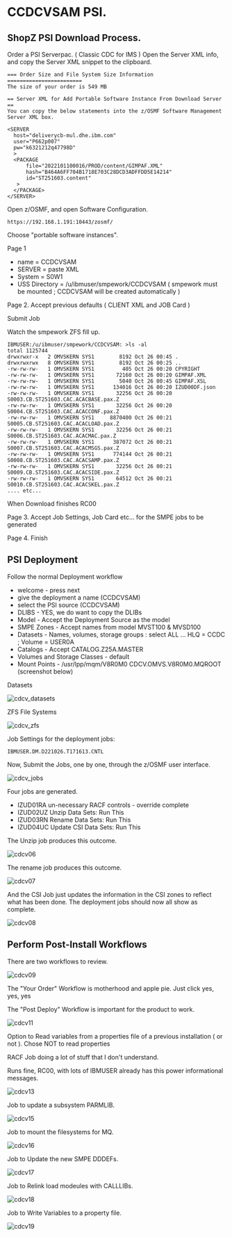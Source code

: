 # CCDCVSAM PSI.


## ShopZ PSI Download Process.

Order a PSI Serverpac. ( Classic CDC for IMS )
Open the Server XML info, and copy the Server XML snippet to the clipboard.

```
=== Order Size and File System Size Information ========================
The size of your order is 549 MB                                        
                                                                        
== Server XML for Add Portable Software Instance From Download Server ==
You can copy the below statements into the z/OSMF Software Management   
Server XML box.                                                         
                                                                        
<SERVER                                                                 
  host="deliverycb-mul.dhe.ibm.com"                                     
  user="P662p007"                                                       
  pw="k6321212q47798D"                                                  
  >                                                                     
  <PACKAGE                                                              
      file="2022101100016/PROD/content/GIMPAF.XML"                      
      hash="B464A6FF704B1718E703C28DCD3ADFFDD5E14214"                   
      id="ST251603.content"                                             
   >                                                                    
  </PACKAGE>                                                            
</SERVER>          
```

Open z/OSMF, and open Software Configuration.

```
https://192.168.1.191:10443/zosmf/ 
```

Choose "portable software instances".

Page 1
* name = CCDCVSAM 
* SERVER = paste XML
* System = S0W1
* USS Directory = /u/ibmuser/smpework/CCDCVSAM ( smpework must be mounted ; CCDCVSAM will be created automatically )

Page 2. Accept previous defaults ( CLIENT XML and JOB Card ) 

Submit Job

Watch the smpework ZFS fill up.


```
IBMUSER:/u/ibmuser/smpework/CCDCVSAM: >ls -al
total 1125744
drwxrwxr-x   2 OMVSKERN SYS1        8192 Oct 26 00:45 .
drwxrwxrwx   8 OMVSKERN SYS1        8192 Oct 26 00:25 ..
-rw-rw-rw-   1 OMVSKERN SYS1         405 Oct 26 00:20 CPYRIGHT
-rw-rw-rw-   1 OMVSKERN SYS1       72160 Oct 26 00:20 GIMPAF.XML
-rw-rw-rw-   1 OMVSKERN SYS1        5040 Oct 26 00:45 GIMPAF.XSL
-rw-rw-rw-   1 OMVSKERN SYS1      134016 Oct 26 00:20 IZUD00DF.json
-rw-rw-rw-   1 OMVSKERN SYS1       32256 Oct 26 00:20 S0003.CB.ST251603.CAC.ACACBASE.pax.Z
-rw-rw-rw-   1 OMVSKERN SYS1       32256 Oct 26 00:20 S0004.CB.ST251603.CAC.ACACCONF.pax.Z
-rw-rw-rw-   1 OMVSKERN SYS1     8870400 Oct 26 00:21 S0005.CB.ST251603.CAC.ACACLOAD.pax.Z
-rw-rw-rw-   1 OMVSKERN SYS1       32256 Oct 26 00:21 S0006.CB.ST251603.CAC.ACACMAC.pax.Z
-rw-rw-rw-   1 OMVSKERN SYS1      387072 Oct 26 00:21 S0007.CB.ST251603.CAC.ACACMSGS.pax.Z
-rw-rw-rw-   1 OMVSKERN SYS1      774144 Oct 26 00:21 S0008.CB.ST251603.CAC.ACACSAMP.pax.Z
-rw-rw-rw-   1 OMVSKERN SYS1       32256 Oct 26 00:21 S0009.CB.ST251603.CAC.ACACSIDE.pax.Z
-rw-rw-rw-   1 OMVSKERN SYS1       64512 Oct 26 00:21 S0010.CB.ST251603.CAC.ACACSKEL.pax.Z
.... etc...
```

When Download finishes RC00

Page 3. Accept Job Settings, Job Card etc... for the SMPE jobs to be generated

Page 4. Finish

## PSI Deployment

Follow the normal Deployment workflow
  
* welcome - press next
* give the deployment a name (CCDCVSAM)
* select the PSI source (CCDCVSAM)
* DLIBS - YES, we do want to copy the DLIBs
* Model - Accept the Deployment Source as the model
* SMPE Zones - Accept names from model MVST100 & MVSD100
* Datasets - Names, volumes, storage groups : select ALL ... HLQ = CCDC ; Volume = USER0A
* Catalogs - Accept CATALOG.Z25A.MASTER
* Volumes and Storage Classes - default
* Mount Points - /usr/lpp/mqm/V8R0M0	CDCV.OMVS.V8R0M0.MQROOT  (screenshot below)

Datasets

![cdcv_datasets](images/cdcv_datasets.jpg) 

ZFS File Systems

![cdcv_zfs](images/cdcv_zfs.jpg)


Job Settings for the deployment jobs:

```
IBMUSER.DM.D221026.T171613.CNTL
```

Now, Submit the Jobs, one by one, through the z/OSMF user interface.

![cdcv_jobs](images/cdcv_jobs.jpg)

Four jobs are generated.
* IZUD01RA  un-necessary RACF controls - override complete
* IZUD02UZ	Unzip Data Sets: Run This
* IZUD03RN	Rename Data Sets: Run This
* IZUD04UC	Update CSI Data Sets: Run This  

The Unzip job produces this outcome.

![cdcv06](images/cdcv06.jpg)

The rename job produces this outcome.

![cdcv07](images/cdcv07.jpg)

And the CSI Job just updates the information in the CSI zones to reflect what has been done.
The deployment jobs should now all show as complete.

![cdcv08](images/cdcv08.jpg)


## Perform Post-Install Workflows

There are two workflows to review.

![cdcv09](images/cdcv09.jpg)


The "Your Order" Workflow is motherhood and apple pie. Just click yes, yes, yes

The "Post Deploy" Workflow is important for the product to work.

![cdcv11](images/cdcv11.jpg)

Option to Read variables from a properties file of a previous installation ( or not ).
Chose NOT to read properties

RACF Job doing a lot of stuff that I don't understand.

Runs fine, RC00, with lots of IBMUSER already has this power informational messages.

![cdcv13](images/cdcv13.jpg)

Job to update a subsystem PARMLIB.

![cdcv15](images/cdcv15.jpg) 

Job to mount the filesystems for MQ.

![cdcv16](images/cdcv16.jpg)

Job to Update the new SMPE DDDEFs.

![cdcv17](images/cdcv17.jpg)

Job to Relink load modeules with CALLLIBs.

![cdcv18](images/cdcv18.jpg)

Job to Write Variables to a property file.

![cdcv19](images/cdcv19.jpg)




